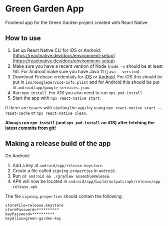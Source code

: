 # Green Garden App

Frontend app for the Green Garden project created with React Native

## How to use

1. Set up React Native CLI for iOS or Android: [https://reactnative.dev/docs/environment-setup](https://reactnative.dev/docs/environment-setup)
2. Make sure you have a recent version of Node (`node -v` should be at least 16). For Android make sure you have Java 11 (`java --version`).
3. Download Firebase credentials for [iOS](https://rnfirebase.io/#generating-ios-credentials) or [Android](https://rnfirebase.io/#generating-android-credentials). For iOS this should be put in `ios/GoogleService-Info.plist` and for Android this should be put in `android/app/google-services.json`.
4. Run `npm install`. For iOS you also need to run `npx pod-install`.
5. Start the app with `npx react-native start`.

If there are issues with starting the app try using `npx react-native start --reset-cache` or `npx react-native clean`.

**Always run `npm install` (and `npx pod-install` on iOS) after fetching the latest commits from git!**

## Making a release build of the app

On Android:

1. Add a key at `android/app/release.keystore`.
2. Create a file called `signing.properties` in `android`.
3. Run `cd android && ./gradlew assembleRelease`.
4. APK will now be located in `android/app/build/outputs/apk/release/app-release.apk`.

The file `signing.properties` should contain the following:

```
storeFile=release.keystore
storePassword=**********
keyPassword=**********
keyAlias=green-garden-key
```
